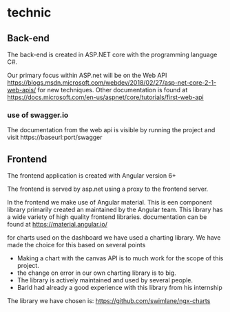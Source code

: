 
# technic

## Back-end
The back-end is created in ASP.NET core with the programming language C#.

Our primary focus within ASP.net will be on the Web API https://blogs.msdn.microsoft.com/webdev/2018/02/27/asp-net-core-2-1-web-apis/ for new techniques. Other documentation is found at https://docs.microsoft.com/en-us/aspnet/core/tutorials/first-web-api

### use of swagger.io
The documentation from the web api is visible by running the project and visit https://baseurl:port/swagger

## Frontend
The frontend application is created with Angular version 6+

The frontend is served by asp.net using a proxy to the frontend server.

In the frontend we make use of Angular material. This is een component library primarily created an maintained by the Angular team. This library has a wide variety of high quality frontend libraries.  documentation can be found at https://material.angular.io/ 

for charts used on the dashboard we have used a charting library. We have made the choice for this based on several points
- Making a chart with the canvas API is to much work for the scope of this project.
- the change on error in our own charting library is to big.
- The library is actively maintained and used by several people.
- Barld had already a good experience with this library from his internship

The library we have chosen is: https://github.com/swimlane/ngx-charts
